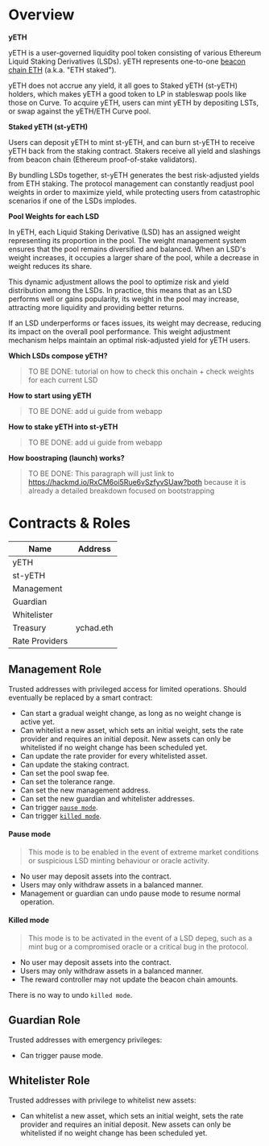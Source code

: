 # Overview

**yETH**

yETH is a user-governed liquidity pool token consisting of various Ethereum Liquid Staking Derivatives (LSDs). yETH represents one-to-one [beacon chain ETH](https://ethereum.org/en/upgrades/beacon-chain/) (a.k.a. "ETH staked").

yETH does not accrue any yield, it all goes to Staked yETH (st-yETH) holders, which makes yETH a good token to LP in stableswap pools like those on Curve. To acquire yETH, users can mint yETH by depositing LSTs, or swap against the yETH/ETH Curve pool.

**Staked yETH (st-yETH)**

Users can deposit yETH to mint st-yETH, and can burn st-yETH to receive yETH back from the staking contract. Stakers receive all yield and slashings from beacon chain (Ethereum proof-of-stake validators).

By bundling LSDs together, st-yETH generates the best risk-adjusted yields from ETH staking. The protocol management can constantly readjust pool weights in order to maximize yield, while protecting users from catastrophic scenarios if one of the LSDs implodes.

**Pool Weights for each LSD**

In yETH, each Liquid Staking Derivative (LSD) has an assigned weight representing its proportion in the pool. The weight management system ensures that the pool remains diversified and balanced. When an LSD's weight increases, it occupies a larger share of the pool, while a decrease in weight reduces its share.

This dynamic adjustment allows the pool to optimize risk and yield distribution among the LSDs. In practice, this means that as an LSD performs well or gains popularity, its weight in the pool may increase, attracting more liquidity and providing better returns.

If an LSD underperforms or faces issues, its weight may decrease, reducing its impact on the overall pool performance. This weight adjustment mechanism helps maintain an optimal risk-adjusted yield for yETH users.

**Which LSDs compose yETH?**

> TO BE DONE: tutorial on how to check this onchain + check weights for each current LSD

**How to start using yETH**

> TO BE DONE: add ui guide from webapp

**How to stake yETH into st-yETH**

> TO BE DONE:  add ui guide from webapp

**How boostraping (launch) works?**

> TO BE DONE: This paragraph will just link to https://hackmd.io/RxCM6oi5Rue6vSzfyvSUaw?both because it is already a detailed breakdown focused on bootstrapping

# Contracts & Roles

| Name                        | Address                             |
|-----------------------------|-------------------------------------|
| yETH                        |                                     |
| st-yETH                     |                                     |
| Management                  |                                     |
| Guardian                    |                                     |
| Whitelister                 |                                     |
| Treasury                    |     ychad.eth                       |
| Rate Providers              |                                     |

## Management Role

Trusted addresses with privileged access for limited operations. Should eventually be replaced by a smart contract:

- Can start a gradual weight change, as long as no weight change is active yet.
- Can whitelist a new asset, which sets an initial weight, sets the rate provider and requires an initial deposit. New assets can only be whitelisted if no weight change has been scheduled yet.
- Can update the rate provider for every whitelisted asset.
- Can update the staking contract.
- Can set the pool swap fee.
- Can set the tolerance range.
- Can set the new management address.
- Can set the new guardian and whitelister addresses.
- Can trigger [`pause mode`](pause-mode).
- Can trigger [`killed mode`](killed-mode).

#### Pause mode

> This mode is to be enabled in the event of extreme market conditions or suspicious LSD minting behaviour or oracle activity.

- No user may deposit assets into the contract.
- Users may only withdraw assets in a balanced manner.
- Management or guardian can undo pause mode to resume normal operation.

#### Killed mode

> This mode is to be activated in the event of a LSD depeg, such as a mint bug or a compromised oracle or a critical bug in the protocol.

- No user may deposit assets into the contract.
- Users may only withdraw assets in a balanced manner.
- The reward controller may not update the beacon chain amounts.

There is no way to undo `killed mode`.

## Guardian Role

Trusted addresses with emergency privileges:

- Can trigger pause mode.

## Whitelister Role

Trusted addresses with privilege to whitelist new assets:

- Can whitelist a new asset, which sets an initial weight, sets the rate provider and requires an initial deposit. New assets can only be whitelisted if no weight change has been scheduled yet.